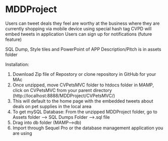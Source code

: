 MDDProject
==========
Users can tweet deals they feel are worthy at the business where they are currently shopping via mobile device using special hash tag
CVPD will embed tweets in application
Users can sign up for notifications (future feature)

SQL Dump, Style tiles and PowerPoint of APP Description/Pitch is in assets folder

Installation:

1. Download Zip file of Repostory or clone repository in GitHub for your MAc
2. Once unzipped, move CVPetsMVC folder to htdocs folder in MAMP, click on CVPetsMVC from your parent directory (http://localhost:8888/MDDProject/CVPetsMVC/)
3. This will default to the home page with the embedded tweets about deals on pet supplies in the local area
4. To get mySQL Database: From the unzipped MDDProject folder, go to Assets folder --> SQL Dumps Folder -->.sql file
5. Drag into db folder (MAMP-->db)
6. Import through Sequel Pro or the database management application you are using
